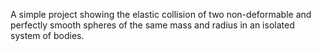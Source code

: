 A simple project showing the elastic collision of two non-deformable and perfectly smooth spheres of the same mass and radius in an isolated system of bodies.
